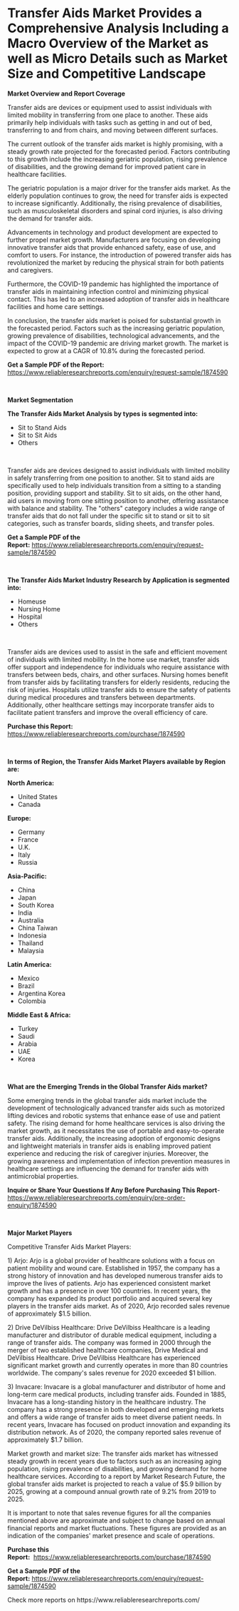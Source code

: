 <p><h1>Transfer Aids Market Provides a Comprehensive Analysis Including a Macro Overview of the Market as well as Micro Details such as Market Size and Competitive Landscape</h1></p><p><strong>Market Overview and Report Coverage</strong></p>
<p><p>Transfer aids are devices or equipment used to assist individuals with limited mobility in transferring from one place to another. These aids primarily help individuals with tasks such as getting in and out of bed, transferring to and from chairs, and moving between different surfaces.</p><p>The current outlook of the transfer aids market is highly promising, with a steady growth rate projected for the forecasted period. Factors contributing to this growth include the increasing geriatric population, rising prevalence of disabilities, and the growing demand for improved patient care in healthcare facilities.</p><p>The geriatric population is a major driver for the transfer aids market. As the elderly population continues to grow, the need for transfer aids is expected to increase significantly. Additionally, the rising prevalence of disabilities, such as musculoskeletal disorders and spinal cord injuries, is also driving the demand for transfer aids.</p><p>Advancements in technology and product development are expected to further propel market growth. Manufacturers are focusing on developing innovative transfer aids that provide enhanced safety, ease of use, and comfort to users. For instance, the introduction of powered transfer aids has revolutionized the market by reducing the physical strain for both patients and caregivers.</p><p>Furthermore, the COVID-19 pandemic has highlighted the importance of transfer aids in maintaining infection control and minimizing physical contact. This has led to an increased adoption of transfer aids in healthcare facilities and home care settings.</p><p>In conclusion, the transfer aids market is poised for substantial growth in the forecasted period. Factors such as the increasing geriatric population, growing prevalence of disabilities, technological advancements, and the impact of the COVID-19 pandemic are driving market growth. The market is expected to grow at a CAGR of 10.8% during the forecasted period.</p></p>
<p><strong>Get a Sample PDF of the Report:</strong> <a href="https://www.reliableresearchreports.com/enquiry/request-sample/1874590">https://www.reliableresearchreports.com/enquiry/request-sample/1874590</a></p>
<p>&nbsp;</p>
<p><strong>Market Segmentation</strong></p>
<p><strong>The Transfer Aids Market Analysis by types is segmented into:</strong></p>
<p><ul><li>Sit to Stand Aids</li><li>Sit to Sit Aids</li><li>Others</li></ul></p>
<p>&nbsp;</p>
<p><p>Transfer aids are devices designed to assist individuals with limited mobility in safely transferring from one position to another. Sit to stand aids are specifically used to help individuals transition from a sitting to a standing position, providing support and stability. Sit to sit aids, on the other hand, aid users in moving from one sitting position to another, offering assistance with balance and stability. The "others" category includes a wide range of transfer aids that do not fall under the specific sit to stand or sit to sit categories, such as transfer boards, sliding sheets, and transfer poles.</p></p>
<p><strong>Get a Sample PDF of the Report:</strong>&nbsp;<a href="https://www.reliableresearchreports.com/enquiry/request-sample/1874590">https://www.reliableresearchreports.com/enquiry/request-sample/1874590</a></p>
<p>&nbsp;</p>
<p><strong>The Transfer Aids Market Industry Research by Application is segmented into:</strong></p>
<p><ul><li>Homeuse</li><li>Nursing Home</li><li>Hospital</li><li>Others</li></ul></p>
<p>&nbsp;</p>
<p><p>Transfer aids are devices used to assist in the safe and efficient movement of individuals with limited mobility. In the home use market, transfer aids offer support and independence for individuals who require assistance with transfers between beds, chairs, and other surfaces. Nursing homes benefit from transfer aids by facilitating transfers for elderly residents, reducing the risk of injuries. Hospitals utilize transfer aids to ensure the safety of patients during medical procedures and transfers between departments. Additionally, other healthcare settings may incorporate transfer aids to facilitate patient transfers and improve the overall efficiency of care.</p></p>
<p><strong>Purchase this Report:</strong>&nbsp; <a href="https://www.reliableresearchreports.com/purchase/1874590">https://www.reliableresearchreports.com/purchase/1874590</a></p>
<p>&nbsp;</p>
<p><strong>In terms of Region, the Transfer Aids Market Players available by Region are:</strong></p>
<p>
    <p> <strong> North America: </strong>
        <ul>
            <li>United States</li>
            <li>Canada</li>
        </ul>
        </p> 
    <p> <strong> Europe: </strong>
        <ul>
            <li>Germany</li>
            <li>France</li>
            <li>U.K.</li>
            <li>Italy</li>
            <li>Russia</li>
        </ul>
        </p> 
    <p> <strong> Asia-Pacific: </strong>
        <ul>
            <li>China</li>
            <li>Japan</li>
            <li>South Korea</li>
            <li>India</li>
            <li>Australia</li>
            <li>China Taiwan</li>
            <li>Indonesia</li>
            <li>Thailand</li>
            <li>Malaysia</li>
        </ul>
        </p> 
    <p> <strong> Latin America: </strong>
        <ul>
            <li>Mexico</li>
            <li>Brazil</li>
            <li>Argentina Korea</li>
            <li>Colombia</li>
        </ul>
        </p> 
    <p> <strong> Middle East & Africa: </strong>
        <ul>
            <li>Turkey</li>
            <li>Saudi</li>
            <li>Arabia</li>
            <li>UAE</li>
            <li>Korea</li>
        </ul>
    </p>
    </p>
<p>&nbsp;</p>
<p><strong>What are the Emerging Trends in the Global Transfer Aids market?</strong></p>
<p><p>Some emerging trends in the global transfer aids market include the development of technologically advanced transfer aids such as motorized lifting devices and robotic systems that enhance ease of use and patient safety. The rising demand for home healthcare services is also driving the market growth, as it necessitates the use of portable and easy-to-operate transfer aids. Additionally, the increasing adoption of ergonomic designs and lightweight materials in transfer aids is enabling improved patient experience and reducing the risk of caregiver injuries. Moreover, the growing awareness and implementation of infection prevention measures in healthcare settings are influencing the demand for transfer aids with antimicrobial properties.</p></p>
<p><strong>Inquire or Share Your Questions If Any Before Purchasing This Report</strong>- <a href="https://www.reliableresearchreports.com/enquiry/pre-order-enquiry/1874590">https://www.reliableresearchreports.com/enquiry/pre-order-enquiry/1874590</a></p>
<p>&nbsp;</p>
<p><strong>Major Market Players</strong></p>
<p><p>Competitive Transfer Aids Market Players:</p><p>1) Arjo: Arjo is a global provider of healthcare solutions with a focus on patient mobility and wound care. Established in 1957, the company has a strong history of innovation and has developed numerous transfer aids to improve the lives of patients. Arjo has experienced consistent market growth and has a presence in over 100 countries. In recent years, the company has expanded its product portfolio and acquired several key players in the transfer aids market. As of 2020, Arjo recorded sales revenue of approximately $1.5 billion.</p><p>2) Drive DeVilbiss Healthcare: Drive DeVilbiss Healthcare is a leading manufacturer and distributor of durable medical equipment, including a range of transfer aids. The company was formed in 2000 through the merger of two established healthcare companies, Drive Medical and DeVilbiss Healthcare. Drive DeVilbiss Healthcare has experienced significant market growth and currently operates in more than 80 countries worldwide. The company's sales revenue for 2020 exceeded $1 billion.</p><p>3) Invacare: Invacare is a global manufacturer and distributor of home and long-term care medical products, including transfer aids. Founded in 1885, Invacare has a long-standing history in the healthcare industry. The company has a strong presence in both developed and emerging markets and offers a wide range of transfer aids to meet diverse patient needs. In recent years, Invacare has focused on product innovation and expanding its distribution network. As of 2020, the company reported sales revenue of approximately $1.7 billion.</p><p>Market growth and market size: The transfer aids market has witnessed steady growth in recent years due to factors such as an increasing aging population, rising prevalence of disabilities, and growing demand for home healthcare services. According to a report by Market Research Future, the global transfer aids market is projected to reach a value of $5.9 billion by 2025, growing at a compound annual growth rate of 9.2% from 2019 to 2025.</p><p>It is important to note that sales revenue figures for all the companies mentioned above are approximate and subject to change based on annual financial reports and market fluctuations. These figures are provided as an indication of the companies' market presence and scale of operations.</p></p>
<p><strong>Purchase this Report:</strong>&nbsp;&nbsp;<a href="https://www.reliableresearchreports.com/purchase/1874590">https://www.reliableresearchreports.com/purchase/1874590</a></p>
<p></p>
<p><strong>Get a Sample PDF of the Report:</strong>&nbsp;<a href="https://www.reliableresearchreports.com/enquiry/request-sample/1874590">https://www.reliableresearchreports.com/enquiry/request-sample/1874590</a></p>
<p>Check more reports on https://www.reliableresearchreports.com/</p>